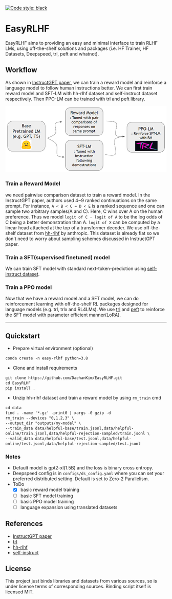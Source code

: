 <a href="https://github.com/psf/black"><img alt="Code style: black" src="https://img.shields.io/badge/code%20style-black-000000.svg"></a>

# EasyRLHF
EasyRLHF aims to providing an easy and minimal interface to train RLHF LMs, using off-the-shelf solutions and packages (i.e. HF Trainer, HF Datasets, Deepspeed, trl, peft and whatnot).

## Workflow
As shown in [InstructGPT paper](https://arxiv.org/abs/2203.02155), we can train a reward model and reinforce a language model to follow human instructions better. We can first train reward model and SFT-LM with hh-rlhf dataset and self-instruct dataset respectively. Then PPO-LM can be trained with trl and peft library.

![workflow](assets/workflow.PNG)



### Train a Reward Model

we need pairwise comparison dataset to train a reward model. In the InstructGPT paper, authors used 4~9 ranked continuations on the same prompt. For instance, `A < B < C = D < E` is a ranked sequence and one can sample two arbitrary samples(A and C). Here, C wins over A on the human preference. Thus we model `logit of C - logit of A` to be the log odds of C being a better demonstration than A. `logit of X` can be computed by a linear head attached at the top of a transformer decoder. We use off-the-shelf dataset from [hh-rlhf](https://github.com/anthropics/hh-rlhf) by anthropic. This dataset is already flat so we don't need to worry about sampling schemes discussed in InstructGPT paper.

### Train a SFT(supervised finetuned) model

We can train SFT model with standard next-token-prediction using [self-instruct dataset](https://github.com/yizhongw/self-instruct/tree/main/data). 

### Train a PPO model

Now that we have a reward model and a SFT model, we can do reinforcement learning with off-the-shelf RL packages designed for language models (e.g. trl, trlx and RL4LMs). We use [trl](https://github.com/lvwerra/trl) and [peft](https://github.com/huggingface/peft) to reinforce the SFT model with parameter efficient manner(LoRA). 

----

## Quickstart

- Prepare virtual environment (optional)

```
conda create -n easy-rlhf python=3.8
```

- Clone and install requirements

```
git clone https://github.com/DaehanKim/EasyRLHF.git
cd EasyRLHF
pip install .
```

- Unzip hh-rlhf dataset and train a reward model by using `rm_train` cmd

```
cd data
find . -name '*.gz' -print0 | xargs -0 gzip -d
rm_train --devices "0,1,2,3" \
--output_dir "outputs/my-model" \
--train_data data/helpful-base/train.jsonl,data/helpful-online/train.jsonl,data/helpful-rejection-sampled/train.jsonl \
--valid_data data/helpful-base/test.jsonl,data/helpful-online/test.jsonl,data/helpful-rejection-sampled/test.jsonl
```

### Notes
- Default model is gpt2-xl(1.5B) and the loss is binary cross entropy.
- Deepspeed config is in `configs/ds_config.yaml` where you can set your preferred distributed setting. Default is set to Zero-2 Parallelism.
- ToDo
  - [x] basic reward model training
  - [ ] basic SFT model training
  - [ ] basic PPO model training
  - [ ] language expansion using translated datasets

## References
- [InstructGPT paper](https://arxiv.org/abs/2203.02155)
- [trl](https://github.com/lvwerra/trl)
- [hh-rlhf](https://github.com/anthropics/hh-rlhf)
- [self-instruct](https://github.com/yizhongw/self-instruct/tree/main/data)

## License

This project just binds libraries and datasets from various sources, so is under license terms of corresponding sources. 
Binding script itself is licensed MIT.
